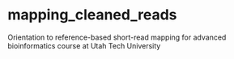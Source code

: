 # mapping_cleaned_reads
Orientation to reference-based short-read mapping for advanced bioinformatics course at Utah Tech University
